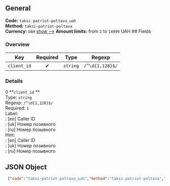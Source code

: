 ## General 
**Code:** `taksi-patriot-poltava_uah`  
**Method:** `taksi-patriot-poltava`  
**Currency:** `UAH` [show -->]() 
**Amount limits:** from `2`  to `14999`  UAH ## Fields 
### Overview 
|Key|Required|Type|Regexp| 
|:---:|:---:|:---:|:---:| 
|`client_id` |✔ |`string` |`/^\d{1,128}$/` | 
 
### Details 
0 **`client_id` **  
Type: `string`  
Regexp: `/^\d{1,128}$/`  
Required: `1`  
Label:  
: [en] Caller ID  
: [uk] Номер позивного  
: [ru] Номер позывного  
Hint:  
: [en] Caller ID  
: [uk] Номер позивного  
: [ru] Номер позывного  
## JSON Object 
```json
 {"code":"taksi-patriot-poltava_uah","method":"taksi-patriot-poltava","currency":"UAH","fields":[{"key":"client_id","type":"string","label":{"en":"Caller ID","uk":"\u041d\u043e\u043c\u0435\u0440 \u043f\u043e\u0437\u0438\u0432\u043d\u043e\u0433\u043e","ru":"\u041d\u043e\u043c\u0435\u0440 \u043f\u043e\u0437\u044b\u0432\u043d\u043e\u0433\u043e"},"regexp":"\/^\\d{1,128}$\/","required":true,"position":1,"hint":{"en":"Caller ID","uk":"\u041d\u043e\u043c\u0435\u0440 \u043f\u043e\u0437\u0438\u0432\u043d\u043e\u0433\u043e","ru":"\u041d\u043e\u043c\u0435\u0440 \u043f\u043e\u0437\u044b\u0432\u043d\u043e\u0433\u043e"},"example":"1"}],"amount_min":2,"amount_max":14999}```  
